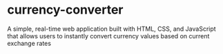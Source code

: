 # currency-converter
A simple, real-time web application built with HTML, CSS, and JavaScript that allows users to instantly convert currency values based on current exchange rates
